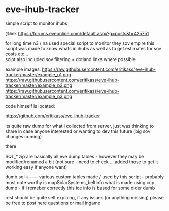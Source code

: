 # eve-ihub-tracker
simple script to monitor ihubs


@link https://forums.eveonline.com/default.aspx?g=posts&t=425751

for long time n3 / na used special script to monitor they sov empire 
this script was made to know whats in ihubs as well as to get estimates for sov costs etc...  
scipt also included sov filtering + dotland links where possible

example images:
https://raw.githubusercontent.com/eritikass/eve-ihub-tracker/master/example_p1.png 
https://raw.githubusercontent.com/eritikass/eve-ihub-tracker/master/example_p2.png 
https://raw.githubusercontent.com/eritikass/eve-ihub-tracker/master/example_p3.png 

code himself is located: 

https://github.com/eritikass/eve-ihub-tracker 

its quite raw dump for what i collected from server, just was thinking to share in case anyone interested or wanting to dev this future (big sov changes coming)

there

SQL_*.zip are basically all eve dump tables - however they may be modified/renamed a bit (not sure - need to check ... added those to get it working easy if anyone want)

dumb.sql <--- various custom tables made / used by this script - probably most note worthy is mapSolarSystems_beltinfo what is made using ccp dump - if i remeber correctly this ice info is based for some older dumb

rest should be quite self explaing, if any issues (or anything missing) please be free to post here questions or mail ingame
